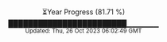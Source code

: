 <p align="center">
⏳Year Progress (81.71 %) <br>
████████████████████████▁▁▁▁▁▁ <br>
<sub>Updated: Thu, 26 Oct 2023 06:02:49 GMT</sub>
</p>

